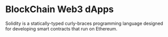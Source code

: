 # BlockChain Web3 dApps

Solidity is a statically-typed curly-braces programming language designed for developing smart contracts that run on Ethereum.
